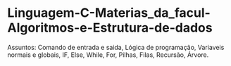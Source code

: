 # Linguagem-C-Materias_da_facul-Algoritmos-e-Estrutura-de-dados

Assuntos: Comando de entrada e saida, Lógica de programação, Variaveis normais e globais, IF, Else, While, For, Pilhas, Filas, Recursão, Árvore.
